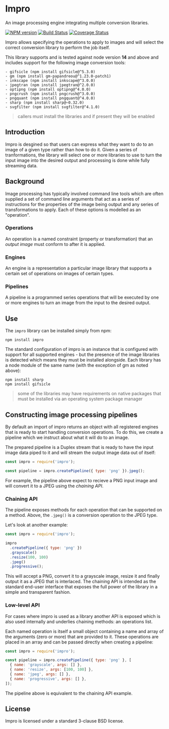 # Impro

An image processing engine integrating multiple conversion libraries.

[![NPM version](https://badge.fury.io/js/impro.svg)](http://badge.fury.io/js/impro)
[![Build Status](https://github.com/papandreou/impro/workflows/tests/badge.svg)](https://github.com/papandreou/impro/actions)
[![Coverage Status](https://coveralls.io/repos/papandreou/impro/badge.svg)](https://coveralls.io/r/papandreou/impro)

Impro allows specifying the operations to apply to images and will
select the correct conversion library to perform the job itself.

This library supports and is tested against node version **14** and above and
includes support for the following image conversion tools:

<!-- evaldown output:true -->

```
- gifsicle (npm install gifsicle@^5.3.0)
- gm (npm install gm-papandreou@^1.23.0-patch1)
- inkscape (npm install inkscape@^3.0.0)
- jpegtran (npm install jpegtran@^2.0.0)
- optipng (npm install optipng@^4.0.0)
- pngcrush (npm install pngcrush@^3.0.0)
- pngquant (npm install pngquant@^4.0.0)
- sharp (npm install sharp@~0.32.0)
- svgfilter (npm install svgfilter@^4.1.0)
```

> callers must install the libraries and if present they will be enabled

## Introduction

Impro is desgined so that users can express what they want to do to an image
of a given type rather than how to do it. Given a series of tranformations,
the library will select one or more libraries to use to turn the input image
into the desired output and processing is done while fully streaming data.

## Background

Image processing has typically involved command line tools which are often
supplied a set of command line arguments that act as a series of instructions
for the properties of the image being output and any series of transformations
to apply. Each of these options is modelled as an "operation".

### Operations

An operation is a named constraint (property or transformation) that an
_output image_ must conform to after it is applied.

### Engines

An engine is a representation a particular image library that supports a
certain set of operations on images of certain types.

### Pipelines

A pipeline is a programmed series operations that will be executed by
one or more engines to turn an image from the input to the desired output.

## Use

The `impro` library can be installed simply from npm:

```
npm install impro
```

The standard configuration of impro is an instance that is configured with
support for all supported engines - but the presence of the image libraries
is detected which means they must be installed alongside. Each library has
a node module of the same name (with the exception of gm as noted above):

```
npm install sharp
npm install gifsicle
```

> some of the libraries may have requirements on native packages
> that must be installed via an operating system package manager

## Constructing image processing pipelines

By default an import of impro returns an object with all registered engines
that is ready to start handling conversion operations. To do this, we create
a pipeline which we instruct about what it will do to an image.

The prepared pipeline is a Duplex stream that is ready to have the input image
data piped to it and will stream the output image data out of itself:

```js
const impro = require('impro');

const pipeline = impro.createPipeline({ type: 'png' }).jpeg();
```

For example, the pipeline above expect to recieve a PNG input image and
will convert it to a JPEG using the _chaining API_.

### Chaining API

The pipeline exposes methods for each operation that can be supported on a
method. Above, the `.jpeg()` is a conversion operation to the JPEG type.

Let's look at another example:

```js
const impro = require('impro');

impro
  .createPipeline({ type: 'png' })
  .grayscale()
  .resize(100, 100)
  .jpeg()
  .progressive();
```

This will accept a PNG, convert it to a grayscale image, resize it and finally
output it as a JPEG that is interlaced. The chaining API is intended as the
standard end-user interface that exposes the full power of the library in a
simple and transparent fashion.

### Low-level API

For cases where impro is used as a library another API is exposed which is
also used internally and underlies chaining methods: an operations list.

Each named operation is itself a small object containing a name and array
of the arguments (zero or more) that are provided to it. These operations
are placed in an array and can be passed directly when creating a pipeline:

```js
const impro = require('impro');

const pipeline = impro.createPipeline({ type: 'png' }, [
  { name: 'grayscale', args: [] },
  { name: 'resize', args: [100, 100] },
  { name: 'jpeg', args: [] },
  { name: 'progressive', args: [] },
]);
```

The pipeline above is equivalent to the chaining API example.

## License

Impro is licensed under a standard 3-clause BSD license.

